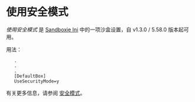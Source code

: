 # 使用安全模式

_使用安全模式_ 是 [Sandboxie Ini](SandboxieIni.md) 中的一项沙盒设置，自 v1.3.0 / 5.58.0 版本起可用。

用法：

```
   .
   .
   .
   [DefaultBox]
   UseSecurityMode=y
```

有关更多信息，请参阅 [安全模式](../PlusContent/security-mode.md)。

